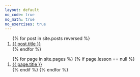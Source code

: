 ```yaml
---
layout: default
no_code: true
no_math: true
no_exercises: true
---
```


<ol>
{% for post in site.posts reversed %}
<li value="{{ post.lesson }}">
  <a href="{{ site.baseurl }}{{ post.url }}">
    {{ post.title }}
  </a>
</li>
{% endfor %}
</ol>

<ol>
{% for page in site.pages %}
{% if page.lesson == null %}
<li>
  <a href="{{ site.baseurl }}{{ page.url }}">
    {{ page.title }}
  </a>
</li>
{% endif %}
{% endfor %}
</ol>
